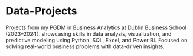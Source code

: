 # Data-Projects
Projects from my PGDM in Business Analytics at Dublin Business School (2023–2024), showcasing skills in data analysis, visualization, and predictive modeling using Python, SQL, Excel, and Power BI. Focused on solving real-world business problems with data-driven insights.
